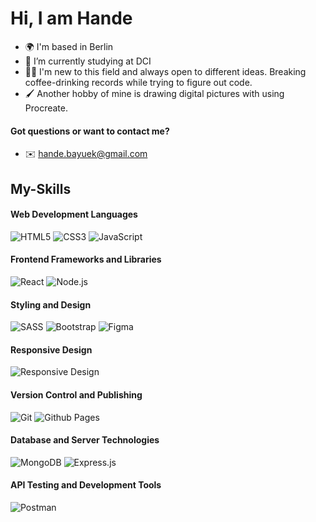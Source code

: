 
# Hi, I am Hande

- 🌍 I'm based in Berlin
- 🌱 I’m currently studying at DCI
- 👨‍💻 I'm new to this field and always open to different ideas. Breaking coffee-drinking records while trying to figure out code.
- 🖌️ Another hobby of mine is drawing digital pictures with using Procreate.


#### Got questions or want to contact me?
- ✉️ [hande.bayuek@gmail.com](mailto:hande.bayuek@gmail.com)

  

## My-Skills

#### Web Development Languages
![HTML5](https://img.shields.io/badge/html5-%23E34F26.svg?style=for-the-badge&logo=html5&logoColor=white)
![CSS3](https://img.shields.io/badge/css3-%231572B6.svg?style=for-the-badge&logo=css3&logoColor=white)
![JavaScript](https://img.shields.io/badge/javascript-%23323330.svg?style=for-the-badge&logo=javascript&logoColor=%23F7DF1E) 

#### Frontend Frameworks and Libraries
![React](https://img.shields.io/badge/react-%2320232a.svg?style=for-the-badge&logo=react&logoColor=%2361DAFB)
![Node.js](https://img.shields.io/badge/node.js-%23339933.svg?style=for-the-badge&logo=node.js&logoColor=%FFFFFF)

#### Styling and Design
![SASS](https://img.shields.io/badge/SASS-hotpink.svg?style=for-the-badge&logo=SASS&logoColor=white)
![Bootstrap](https://img.shields.io/badge/bootstrap-%238511FA.svg?style=for-the-badge&logo=bootstrap&logoColor=white) 
![Figma](https://img.shields.io/badge/figma-%23F24E1E.svg?style=for-the-badge&logo=figma&logoColor=white)

#### Responsive Design
![Responsive Design](https://img.shields.io/badge/Responsive%20Design-%2304C38E.svg?style=for-the-badge&logo=responsive&logoColor=white) 

#### Version Control and Publishing
![Git](https://img.shields.io/badge/git-%23F05032.svg?style=for-the-badge&logo=git&logoColor=white)
![Github Pages](https://img.shields.io/badge/github%20pages-121013?style=for-the-badge&logo=github&logoColor=white) 

#### Database and Server Technologies
![MongoDB](https://img.shields.io/badge/mongodb-%2347A248.svg?style=for-the-badge&logo=mongodb&logoColor=white)
![Express.js](https://img.shields.io/badge/express.js-%23404d59.svg?style=for-the-badge&logo=express&logoColor=%2361DAFB)

#### API Testing and Development Tools
![Postman](https://img.shields.io/badge/Postman-FF6C37?style=for-the-badge&logo=postman&logoColor=white)

